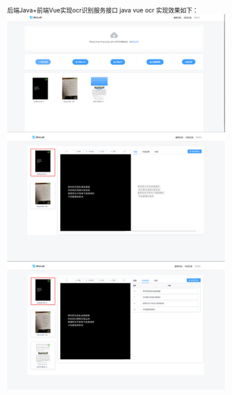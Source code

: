 后端Java+前端Vue实现ocr识别服务接口 java vue ocr
实现效果如下：
![image](https://github.com/dev2team/ibzocr/blob/master/ImagesFolderForReadMe/shibiezhong.png)
![image](https://github.com/dev2team/ibzocr/blob/master/ImagesFolderForReadMe/xiangqing.png)
![image](https://github.com/dev2team/ibzocr/blob/master/ImagesFolderForReadMe/shibiejieguo.png)

